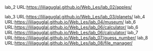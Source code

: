 lab_2  URL:https://liliaguglal.github.io/Web_Les/lab_02/apples/

lab_3  URL:https://liliaguglal.github.io/Web_Les/lab_03/planets/
lab_4  URL:https://liliaguglal.github.io/Web_Les/lab_04/museum/
lab_6  URL:https://liliaguglal.github.io/Web_Les/lab_06/calculator/
lab_6  URL:https://liliaguglal.github.io/Web_Les/lab_06/calculator/
lab_7  URL:https://liliaguglal.github.io/Web_Les/lab_07/guess_number/
lab_8  URL:https://liliaguglal.github.io/Web_Les/lab_08/file_manager/
